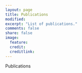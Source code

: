 ```yaml
---
layout: page
title: Publications
modified: 
excerpt: "List of publications."
comments: false
share: false
image:
  feature: 
  credit: 
  creditlink: 
---
```


Publications

